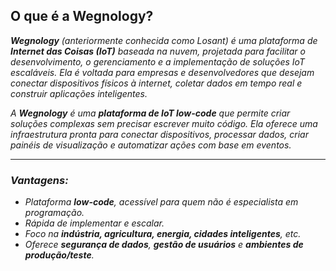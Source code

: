 <h2>O que é a Wegnology?</h2>

<p><i><strong>Wegnology</strong> (anteriormente conhecida como <em>Losant</em>) é uma plataforma de <strong>Internet das Coisas (IoT)</strong> baseada na nuvem, projetada para facilitar o desenvolvimento, o gerenciamento e a implementação de soluções IoT escaláveis. Ela é voltada para empresas e desenvolvedores que desejam conectar dispositivos físicos à internet, coletar dados em tempo real e construir aplicações inteligentes.<i></i></p>

<p>A <strong>Wegnology</strong> é uma <strong>plataforma de IoT low-code</strong> que permite criar soluções complexas sem precisar escrever muito código. Ela oferece uma infraestrutura pronta para conectar dispositivos, processar dados, criar painéis de visualização e automatizar ações com base em eventos.</p>

<hr>

<h3>Vantagens:</h3>
<ul>
  <li>Plataforma <strong>low-code</strong>, acessível para quem não é especialista em programação.</li>
  <li>Rápida de implementar e escalar.</li>
  <li>Foco na <strong>indústria, agricultura, energia, cidades inteligentes</strong>, etc.</li>
  <li>Oferece <strong>segurança de dados</strong>, <strong>gestão de usuários</strong> e <strong>ambientes de produção/teste</strong>.</li>
</ul>

